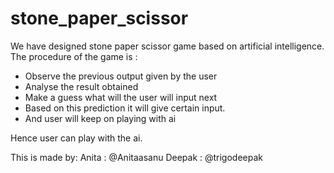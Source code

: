 # stone_paper_scissor
We have designed stone paper scissor game based on artificial intelligence. 
The procedure of the game is :
  - Observe the previous output given by the user
  - Analyse the result obtained
  - Make a guess what will the user will input next
  - Based on this prediction it will give certain input.
  - And user will keep on playing with ai

Hence user can play with the ai. 

This is made by:
  Anita : @Anitaasanu
  Deepak : @trigodeepak
